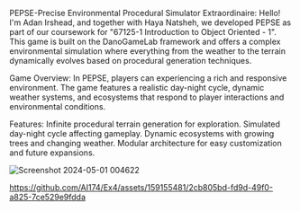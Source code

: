PEPSE-Precise Environmental Procedural Simulator Extraordinaire: 
Hello! I'm Adan Irshead, and together with Haya Natsheh, we developed PEPSE as part of our coursework for "67125-1 Introduction to Object Oriented - 1".
This game is built on the DanoGameLab framework and offers a complex environmental simulation where everything from the weather to the terrain dynamically evolves based on procedural generation techniques.

Game Overview: 
In PEPSE, players can  experiencing a rich and responsive environment. The game features a realistic day-night cycle, dynamic weather systems, and ecosystems that respond to
player interactions and environmental conditions.

Features: 
Infinite procedural terrain generation for exploration.
Simulated day-night cycle affecting gameplay.
Dynamic ecosystems with growing trees and changing weather.
Modular architecture for easy customization and future expansions.

![Screenshot 2024-05-01 004622](https://github.com/AI174/Ex4/assets/159155481/63b00756-889b-4a4e-8458-603c2d8150f2)



https://github.com/AI174/Ex4/assets/159155481/2cb805bd-fd9d-49f0-a825-7ce529e9fdda


